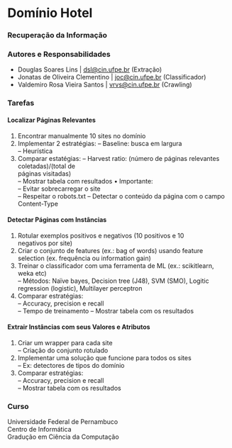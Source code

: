 # Domínio Hotel
### Recuperação da Informação

### Autores e Responsabilidades
- Douglas Soares Lins | dsl@cin.ufpe.br (Extração)
- Jonatas de Oliveira Clementino | joc@cin.ufpe.br (Classificador)
- Valdemiro Rosa Vieira Santos | vrvs@cin.ufpe.br (Crawling)

### Tarefas
#### Localizar Páginas Relevantes
1. Encontrar manualmente	10	sites	no	domínio
2. Implementar	2	estratégias:
– Baseline:	busca em largura <br />
– Heurística <br />
3. Comparar estatégias:	
– Harvest	ratio:	(número	de	páginas relevantes coletadas)/(total	de	
páginas visitadas)	
– Mostrar tabela	com	resultados
• Importante:	
– Evitar sobrecarregar	o	site	
– Respeitar	o	robots.txt
– Detectar	o	conteúdo	da	página	com	o	campo	Content-Type	

#### Detectar Páginas	com	Instâncias
1. Rotular exemplos positivos	e	negativos	(10	positivos	e	10	
negativos por	site)	
2. Criar	o	conjunto	de	features	(ex.:	bag	of	words)	usando	feature	
selection	(ex.	frequência ou	information	gain)	
3. Treinar	o	classificador	com	uma ferramenta	de	ML	(ex.:	scikitlearn,
weka etc)		
– Métodos:	Naïve	bayes,	Decision	tree	(J48),	SVM	(SMO),	Logitic	
regression	(logistic),	Multilayer	perceptron	
4. Comparar estratégias:	
– Accuracy,	precision	e	recall	
– Tempo	de	treinamento
– Mostrar tabela	com	os resultados

#### Extrair Instâncias	com	seus Valores	e	Atributos
1. Criar	um	wrapper	para cada	site	
– Criação	do	conjunto rotulado
2. Implementar uma solução que funcione para todos os	sites	
– Ex:	detectores	de	tipos	do	domínio
3. Comparar estratégias:	
– Accuracy,	precision	e	recall	
– Mostrar tabela	com	os resultados


### Curso
Universidade Federal de Pernambuco <br />
Centro de Informática <br />
Gradução em Ciência da Computação <br />
